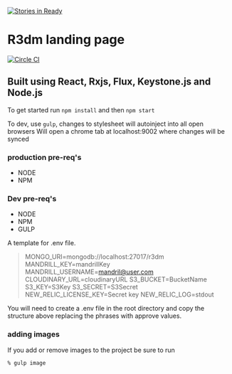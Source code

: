 [![Stories in Ready](https://badge.waffle.io/r3dm/r3dm.com.png?label=ready&title=Ready)](https://waffle.io/r3dm/r3dm.com)
# R3dm landing page

[![Circle CI](https://circleci.com/gh/r3dm/r3dm.com.svg?style=svg)](https://circleci.com/gh/r3dm/r3dm.com)

## Built using React, Rxjs, Flux, Keystone.js and Node.js

To get started run `npm install` and then `npm start`

To dev, use `gulp`, changes to stylesheet will autoinject into all open browsers
Will open a chrome tab at localhost:9002 where changes will be synced

### production pre-req's
* NODE
* NPM

### Dev pre-req's
* NODE
* NPM
* GULP


A template for .env file.

> MONGO_URI=mongodb://localhost:27017/r3dm
> MANDRILL_KEY=mandrillKey
> MANDRILL_USERNAME=mandril@user.com
> CLOUDINARY_URL=cloudinaryURL
> S3_BUCKET=BucketName
> S3_KEY=S3Key
> S3_SECRET=S3Secret
> NEW_RELIC_LICENSE_KEY=Secret key
> NEW_RELIC_LOG=stdout

You will need to create a .env file in the root directory and copy the structure above replacing the phrases with approve values. 

### adding images
If you add or remove images to the project be sure to run

    % gulp image
